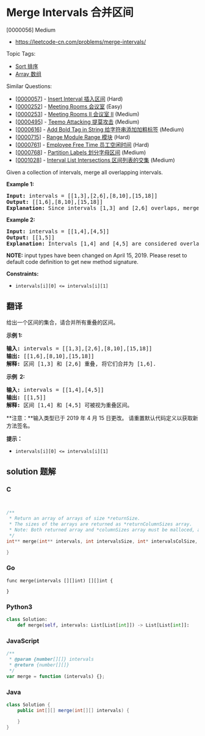 # Merge Intervals 合并区间

[0000056] Medium

- https://leetcode-cn.com/problems/merge-intervals/

Topic Tags:

- [Sort 排序](https://leetcode-cn.com/tag/sort/)
- [Array 数组](https://leetcode-cn.com/tag/array/)

Similar Questions:

- [[0000057](https://leetcode-cn.com/problems/insert-interval/)] - [Insert Interval 插入区间](./0000057.insert-interval.md) (Hard)
- [[0000252](https://leetcode-cn.com/problems/meeting-rooms/)] - [Meeting Rooms 会议室](./0000252.meeting-rooms.md) (Easy)
- [[0000253](https://leetcode-cn.com/problems/meeting-rooms-ii/)] - [Meeting Rooms II 会议室 II](./0000253.meeting-rooms-ii.md) (Medium)
- [[0000495](https://leetcode-cn.com/problems/teemo-attacking/)] - [Teemo Attacking 提莫攻击](./0000495.teemo-attacking.md) (Medium)
- [[0000616](https://leetcode-cn.com/problems/add-bold-tag-in-string/)] - [Add Bold Tag in String 给字符串添加加粗标签](./0000616.add-bold-tag-in-string.md) (Medium)
- [[0000715](https://leetcode-cn.com/problems/range-module/)] - [Range Module Range 模块](./0000715.range-module.md) (Hard)
- [[0000761](https://leetcode-cn.com/problems/employee-free-time/)] - [Employee Free Time 员工空闲时间](./0000761.employee-free-time.md) (Hard)
- [[0000768](https://leetcode-cn.com/problems/partition-labels/)] - [Partition Labels 划分字母区间](./0000768.partition-labels.md) (Medium)
- [[0001028](https://leetcode-cn.com/problems/interval-list-intersections/)] - [Interval List Intersections 区间列表的交集](./0001028.interval-list-intersections.md) (Medium)

Given a collection of intervals, merge all overlapping intervals.

**Example 1:**

<pre><strong>Input:</strong> intervals = [[1,3],[2,6],[8,10],[15,18]]
<strong>Output:</strong> [[1,6],[8,10],[15,18]]
<strong>Explanation:</strong> Since intervals [1,3] and [2,6] overlaps, merge them into [1,6].
</pre>

**Example 2:**

<pre><strong>Input:</strong> intervals = [[1,4],[4,5]]
<strong>Output:</strong> [[1,5]]
<strong>Explanation:</strong> Intervals [1,4] and [4,5] are considered overlapping.</pre>

**NOTE:** input types have been changed on April 15, 2019. Please reset to default code definition to get new method signature.

**Constraints:**

- `intervals[i][0] <= intervals[i][1]`

## 翻译

给出一个区间的集合，请合并所有重叠的区间。

**示例 1:**

<pre><strong>输入:</strong> intervals = [[1,3],[2,6],[8,10],[15,18]]
<strong>输出:</strong> [[1,6],[8,10],[15,18]]
<strong>解释:</strong> 区间 [1,3] 和 [2,6] 重叠, 将它们合并为 [1,6].
</pre>

**示例  2:**

<pre><strong>输入:</strong> intervals = [[1,4],[4,5]]
<strong>输出:</strong> [[1,5]]
<strong>解释:</strong> 区间 [1,4] 和 [4,5] 可被视为重叠区间。</pre>

**注意：**输入类型已于 2019 年 4 月 15 日更改。 请重置默认代码定义以获取新方法签名。

**提示：**

- `intervals[i][0] <= intervals[i][1]`

## solution 题解

### C

```c


/**
 * Return an array of arrays of size *returnSize.
 * The sizes of the arrays are returned as *returnColumnSizes array.
 * Note: Both returned array and *columnSizes array must be malloced, assume caller calls free().
 */
int** merge(int** intervals, int intervalsSize, int* intervalsColSize, int* returnSize, int** returnColumnSizes){

}
```

### Go

```golang
func merge(intervals [][]int) [][]int {

}
```

### Python3

```python
class Solution:
    def merge(self, intervals: List[List[int]]) -> List[List[int]]:
```

### JavaScript

```javascript
/**
 * @param {number[][]} intervals
 * @return {number[][]}
 */
var merge = function (intervals) {};
```

### Java

```java
class Solution {
    public int[][] merge(int[][] intervals) {

    }
}
```
